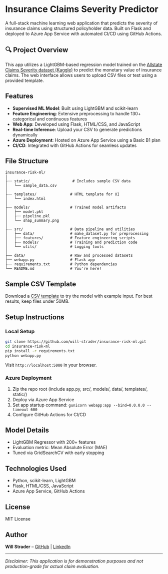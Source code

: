 # Insurance Claims Severity Predictor

A full-stack machine learning web application that predicts the severity of insurance claims using structured policyholder data. Built on Flask and deployed to Azure App Service with automated CI/CD using GitHub Actions.

## 🔍 Project Overview

This app utilizes a LightGBM-based regression model trained on the [Allstate Claims Severity dataset (Kaggle)](https://www.kaggle.com/c/allstate-claims-severity) to predict the monetary value of insurance claims. The web interface allows users to upload CSV files or test using a provided template.

## Features

- **Supervised ML Model**: Built using LightGBM and scikit-learn
- **Feature Engineering**: Extensive preprocessing to handle 130+ categorical and continuous features
- **Web App**: Developed using Flask, HTML/CSS, and JavaScript
- **Real-time Inference**: Upload your CSV to generate predictions dynamically
- **Azure Deployment**: Hosted on Azure App Service using a Basic B1 plan
- **CI/CD**: Integrated with GitHub Actions for seamless updates

## File Structure
```
insurance-risk-ml/
│
├── static/                   # Includes sample CSV data
│   └── sample_data.csv
│
├── templates/               # HTML template for UI
│   └── index.html
│
├── models/                  # Trained model artifacts
│   ├── model.pkl
│   ├── pipeline.pkl
│   └── shap_summary.png
│
├── src/                     # Data pipeline and utilities
│   ├── data/                # make_dataset.py for preprocessing
│   ├── features/            # Feature engineering scripts
│   ├── models/              # Training and prediction code
│   └── utils/               # Logging tools
│
├── data/                    # Raw and processed datasets
├── webapp.py                # Flask app
├── requirements.txt         # Python dependencies
└── README.md                # You're here!
```

## Sample CSV Template
Download a [CSV template](https://insurance-claims-severity-model-app-gdc8dyg7dub2hwc2.canadacentral-01.azurewebsites.net/static/sample_data.csv) to try the model with example input. For best results, keep files under 50MB.

## Setup Instructions

### Local Setup
```bash
git clone https://github.com/will-strader/insurance-risk-ml.git
cd insurance-risk-ml
pip install -r requirements.txt
python webapp.py
```
Visit `http://localhost:5000` in your browser.

### Azure Deployment
1. Zip the repo root (include app.py, src/, models/, data/, templates/, static/)
2. Deploy via Azure App Service
3. Set app startup command: `gunicorn webapp:app --bind=0.0.0.0 --timeout 600`
4. Configure GitHub Actions for CI/CD

## Model Details
- LightGBM Regressor with 200+ features
- Evaluation metric: Mean Absolute Error (MAE)
- Tuned via GridSearchCV with early stopping

## Technologies Used
- Python, scikit-learn, LightGBM
- Flask, HTML/CSS, JavaScript
- Azure App Service, GitHub Actions

## License
MIT License

## Author
**Will Strader** – [GitHub](https://github.com/will-strader) | [LinkedIn](https://www.linkedin.com/in/william-strader-1a4879221/)

---

_Disclaimer: This application is for demonstration purposes and not production-grade for actual claim evaluation._
